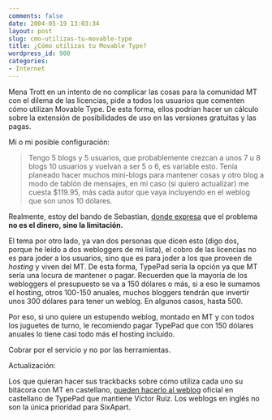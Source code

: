 ```yaml
---
comments: false
date: 2004-05-19 13:03:34
layout: post
slug: cmo-utilizas-tu-movable-type
title: ¿Cómo utilizas tu Movable Type?
wordpress_id: 900
categories:
- Internet
---
```


Mena Trott en un intento de no complicar las cosas para la comunidad MT con el dilema de las licencias, pide a todos los usuarios que comenten cómo utilizan Movable Type. De esta forma, ellos podrían hacer un cálculo sobre la extensión de posibilidades de uso en las versiones gratuitas y las pagas.





Mi o mi posible configuración:





> Tengo 5 blogs y 5 usuarios, que probablemente crezcan a unos 7 u 8 blogs 10 usuarios y vuelvan a ser 5 o 6, es variable esto. Tenía planeado hacer muchos mini-blogs para mantener cosas y otro blog a modo de tablón de mensajes, en mi caso (si quiero actualizar) me cuesta $119.95, más cada autor que vaya incluyendo en el weblog que son unos 10 dólares.





Realmente, estoy del bando de Sebastian, [donde expresa](http://www.zonageek.com/blog/archivos/2004/05/18-152608.php) que el problema **no es el dinero, sino la limitación.**





El tema por otro lado, ya van dos personas que dicen esto (digo dos, porque he leído a dos webloggers de mi lista), el cobro de las licencias no es para joder a los usuarios, sino que es para joder a los que proveen de _hosting_ y viven del MT. De esta forma, TypePad sería la opción ya que MT sería una locura de mantener o pagar. Recuerden que la mayoría de los webloggers el presupuesto se va a 150 dólares o más, si a eso le sumamos el hosting, otros 100-150 anuales, muchos bloggers tendrán que invertir unos 300 dólares para tener un weblog. En algunos casos, hasta 500.





Por eso, si uno quiere un estupendo weblog, montado en MT y con todos los juguetes de turno, le recomiendo pagar TypePad que con 150 dólares anuales lo tiene casi todo más el hosting incluído.





Cobrar por el servicio y no por las herramientas.





Actualización:





Los que quieran hacer sus trackbacks sobre cómo utiliza cada uno su bitácora con MT en castellano, [pueden hacerlo al weblog](http://rvr.typepad.com/linotipo/2004/05/cmo_usas_movabl.html) oficial en castellano de TypePad que mantiene Víctor Ruiz. Los weblogs en inglés no son la única prioridad para SixApart.




 
